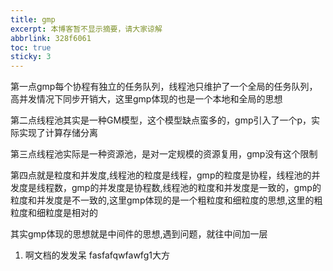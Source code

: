 ```yaml
---
title: gmp
excerpt: 本博客暂不显示摘要，请大家谅解
abbrlink: 328f6061
toc: true
sticky: 3
---
```


第一点gmp每个协程有独立的任务队列，线程池只维护了一个全局的任务队列，高并发情况下同步开销大，这里gmp体现的也是一个本地和全局的思想

第二点线程池其实是一种GM模型，这个模型缺点蛮多的，gmp引入了一个p，实际实现了计算存储分离

第三点线程池实际是一种资源池，是对一定规模的资源复用，gmp没有这个限制

第四点就是粒度和并发度,线程池的粒度是线程，gmp的粒度是协程，线程池的并发度是线程数，gmp的并发度是协程数,线程池的粒度和并发度是一致的，gmp的粒度和并发度是不一致的,这里gmp体现的是一个粗粒度和细粒度的思想,这里的粗粒度和细粒度是相对的

其实gmp体现的思想就是中间件的思想,遇到问题，就往中间加一层

1. 啊文档的发发呆
fasfafqwfawfg1大方